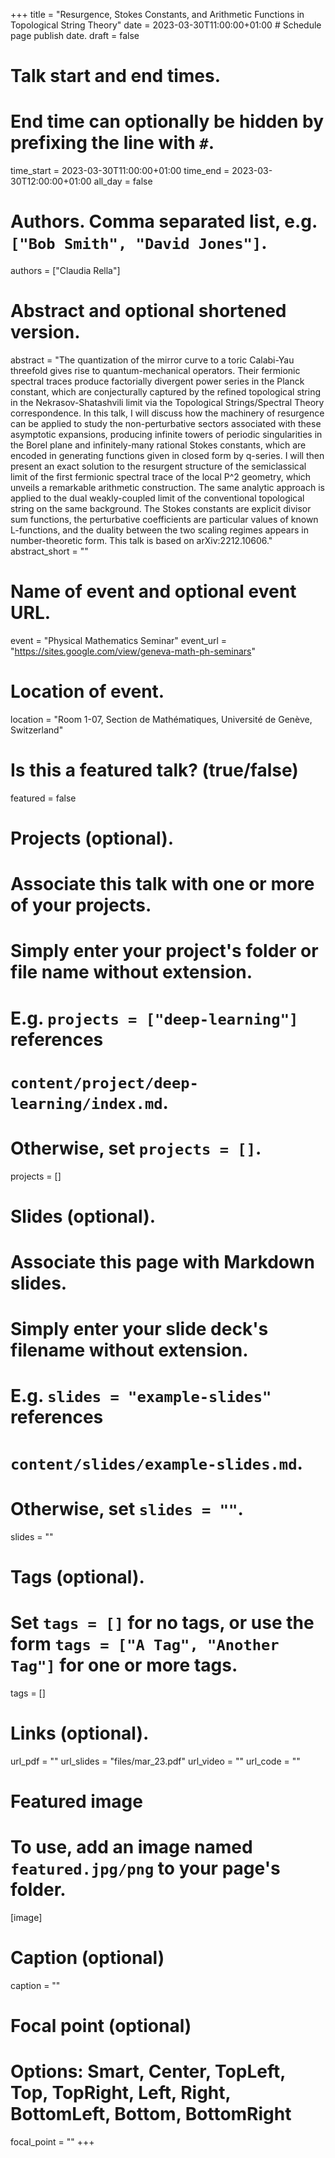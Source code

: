 +++
title = "Resurgence, Stokes Constants, and Arithmetic Functions in Topological String Theory"
date = 2023-03-30T11:00:00+01:00  # Schedule page publish date.
draft = false

# Talk start and end times.
#   End time can optionally be hidden by prefixing the line with `#`.
time_start = 2023-03-30T11:00:00+01:00
time_end = 2023-03-30T12:00:00+01:00
all_day = false

# Authors. Comma separated list, e.g. `["Bob Smith", "David Jones"]`.
authors = ["Claudia Rella"]

# Abstract and optional shortened version.
abstract = "The quantization of the mirror curve to a toric Calabi-Yau threefold gives rise to quantum-mechanical operators. Their fermionic spectral traces produce factorially divergent power series in the Planck constant, which are conjecturally captured by the refined topological string in the Nekrasov-Shatashvili limit via the Topological Strings/Spectral Theory correspondence. In this talk, I will discuss how the machinery of resurgence can be applied to study the non-perturbative sectors associated with these asymptotic expansions, producing infinite towers of periodic singularities in the Borel plane and infinitely-many rational Stokes constants, which are encoded in generating functions given in closed form by q-series. I will then present an exact solution to the resurgent structure of the semiclassical limit of the first fermionic spectral trace of the local P^2 geometry, which unveils a remarkable arithmetic construction. The same analytic approach is applied to the dual weakly-coupled limit of the conventional topological string on the same background. The Stokes constants are explicit divisor sum functions, the perturbative coefficients are particular values of known L-functions, and the duality between the two scaling regimes appears in number-theoretic form. This talk is based on arXiv:2212.10606."
abstract_short = ""

# Name of event and optional event URL.
event = "Physical Mathematics Seminar"
event_url = "https://sites.google.com/view/geneva-math-ph-seminars"

# Location of event.
location = "Room 1-07, Section de Mathématiques, Université de Genève, Switzerland"

# Is this a featured talk? (true/false)
featured = false

# Projects (optional).
#   Associate this talk with one or more of your projects.
#   Simply enter your project's folder or file name without extension.
#   E.g. `projects = ["deep-learning"]` references 
#   `content/project/deep-learning/index.md`.
#   Otherwise, set `projects = []`.
projects = []

# Slides (optional).
#   Associate this page with Markdown slides.
#   Simply enter your slide deck's filename without extension.
#   E.g. `slides = "example-slides"` references 
#   `content/slides/example-slides.md`.
#   Otherwise, set `slides = ""`.
slides = ""

# Tags (optional).
#   Set `tags = []` for no tags, or use the form `tags = ["A Tag", "Another Tag"]` for one or more tags.
tags = []

# Links (optional).
url_pdf = ""
url_slides = "files/mar_23.pdf"
url_video = ""
url_code = ""

# Featured image
# To use, add an image named `featured.jpg/png` to your page's folder. 
[image]
  # Caption (optional)
  caption = ""

  # Focal point (optional)
  # Options: Smart, Center, TopLeft, Top, TopRight, Left, Right, BottomLeft, Bottom, BottomRight
  focal_point = ""
+++
